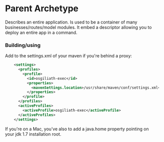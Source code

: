 # Parent Archetype
Describes an entire application. Is used to be a container of many businesses/routes/model modules.
It embed a descriptor allowing you to deploy an entire app in a command.

### Building/using

Add to the settings.xml of your maven if you're behind a proxy:
```xml
    <settings>
      <profiles>
        <profile>
          <id>osgiliath-exec</id>
          <properties>
            <mavenSettings.location>/usr/share/maven/conf/settings.xml</mavenSettings.location>
          </properties>
        </profile>
      </profiles>
      <activeProfiles>
        <activeProfile>osgiliath-exec</activeProfile>
      </activeProfiles>
    </settings>
```
If you're on a Mac, you've also to add a java.home property pointing on your jdk 1.7 installation root.


